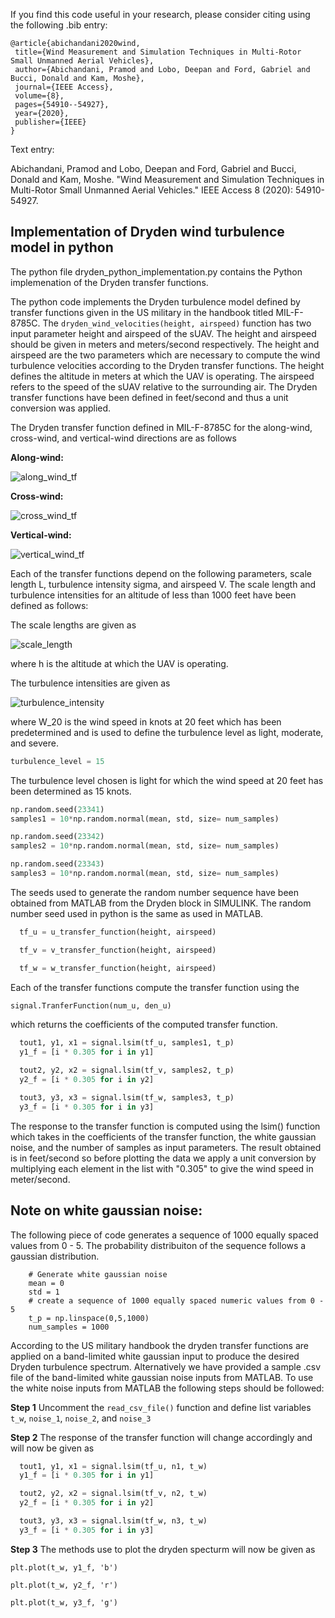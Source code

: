 
 If you find this code useful in your research, please consider citing using the following .bib entry:
 
 ```
@article{abichandani2020wind,
  title={Wind Measurement and Simulation Techniques in Multi-Rotor Small Unmanned Aerial Vehicles},
  author={Abichandani, Pramod and Lobo, Deepan and Ford, Gabriel and Bucci, Donald and Kam, Moshe},
  journal={IEEE Access},
  volume={8},
  pages={54910--54927},
  year={2020},
  publisher={IEEE}
}
 
 ```
 
 Text entry: 
 
 Abichandani, Pramod and Lobo, Deepan and Ford, Gabriel and Bucci, Donald and Kam, Moshe. "Wind Measurement and Simulation Techniques in Multi-Rotor Small Unmanned Aerial Vehicles." IEEE Access 8 (2020): 54910-54927.
 

## Implementation of Dryden wind turbulence model in python

The python file dryden_python_implementation.py contains the Python implemenation of the Dryden transfer functions. 

The python code implements the Dryden turbulence model defined by  transfer functions given in the US military in the handbook titled MIL-F-8785C. The ```dryden_wind_velocities(height, airspeed)```  function has two input parameter height and airspeed of the sUAV. The height and airspeed should be given in meters and meters/second respectively. The height and airspeed are the two parameters which are necessary to compute the wind turbulence velocities according to the Dryden transfer functions. The height defines the altitude in meters at which the UAV is operating. The airspeed refers to the speed of the sUAV relative to the surrounding air. The Dryden transfer functions have been defined in feet/second and thus a unit conversion was applied. 





The Dryden transfer function defined in MIL-F-8785C for the along-wind, cross-wind, and vertical-wind directions are as follows

**Along-wind:**

![along_wind_tf](/images/along_wind_tf.png)


**Cross-wind:**

![cross_wind_tf](/images/cross_wind_tf.png)

**Vertical-wind:**

![vertical_wind_tf](/images/vertical_wind_tf.png)



Each of the transfer functions depend on the following parameters, scale length L, turbulence intensity sigma, and airspeed V. The scale length and turbulence intensities for an altitude of less than 1000 feet have been defined as follows:

The scale lengths are given as

![scale_length](/images/scale_length_1.png)

where h is the altitude at which the UAV is operating.

The turbulence intensities are given as

![turbulence_intensity](/images/turbulence_intensity.png)

where W_20 is the wind speed in knots at 20 feet which has been predetermined and is used to define the turbulence level as light, moderate, and severe. 

```python
turbulence_level = 15
```

The turbulence level chosen is light for which the wind speed at 20 feet has been determined as 15 knots. 





```python
np.random.seed(23341)
samples1 = 10*np.random.normal(mean, std, size= num_samples)

np.random.seed(23342)
samples2 = 10*np.random.normal(mean, std, size= num_samples)

np.random.seed(23343)
samples3 = 10*np.random.normal(mean, std, size= num_samples)
```

The seeds used to generate the random number sequence have been obtained from MATLAB from the Dryden block in SIMULINK. The random number seed used in python is the same as used in MATLAB.


```python
  tf_u = u_transfer_function(height, airspeed)

  tf_v = v_transfer_function(height, airspeed)

  tf_w = w_transfer_function(height, airspeed)
```



Each of the transfer functions compute the transfer function using the 

```python
signal.TranferFunction(num_u, den_u)
```

which returns the coefficients of the computed transfer function. 



```python
  tout1, y1, x1 = signal.lsim(tf_u, samples1, t_p)
  y1_f = [i * 0.305 for i in y1]

  tout2, y2, x2 = signal.lsim(tf_v, samples2, t_p)
  y2_f = [i * 0.305 for i in y2]

  tout3, y3, x3 = signal.lsim(tf_w, samples3, t_p)
  y3_f = [i * 0.305 for i in y3]
```

The response to the transfer function is computed using the lsim() function which takes in the coefficients of the transfer function, the white gaussian noise, and the number of samples as input parameters. The result obtained is in feet/second so before plotting the data we apply a unit conversion by multiplying each element in the list with "0.305" to give the wind speed in meter/second. 

## Note on white gaussian noise: 

The following piece of code generates a sequence of 1000 equally spaced values from 0 - 5. The probability distribuiton of the sequence follows a gaussian distribution. 

```
    # Generate white gaussian noise 
    mean = 0
    std = 1 
    # create a sequence of 1000 equally spaced numeric values from 0 - 5
    t_p = np.linspace(0,5,1000)
    num_samples = 1000
```

According to the US military handbook the dryden transfer functions are applied on a band-limited white gaussian input to produce the desired Dryden turbulence spectrum. Alternatively we have provided a sample .csv file of the band-limited white gaussian noise inputs from MATLAB. To use the white noise inputs from MATLAB the following steps should be followed: 

**Step 1**
Uncomment the ```read_csv_file()``` function and define list variables ```t_w```, ```noise_1```, ```noise_2```, and ```noise_3``` 


**Step 2**
The response of the transfer function will change accordingly and will now be given as 

```python
  tout1, y1, x1 = signal.lsim(tf_u, n1, t_w)
  y1_f = [i * 0.305 for i in y1]

  tout2, y2, x2 = signal.lsim(tf_v, n2, t_w)
  y2_f = [i * 0.305 for i in y2]

  tout3, y3, x3 = signal.lsim(tf_w, n3, t_w)
  y3_f = [i * 0.305 for i in y3]
```

**Step 3** 
The methods use to plot the dryden specturm will now be given as 

```
plt.plot(t_w, y1_f, 'b')

plt.plot(t_w, y2_f, 'r')

plt.plot(t_w, y3_f, 'g')
```
